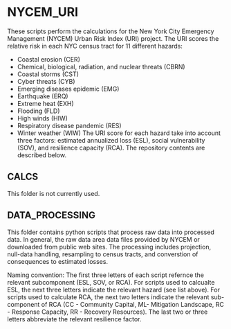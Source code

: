 # NYCEM_URI
These scripts perform the calculations for the New York City Emergency Management (NYCEM) Urban Risk Index (URI) project. The URI scores the relative risk in each NYC census tract for 11 different hazards:  
- Coastal erosion (CER)
- Chemical, biological, radiation, and nuclear threats (CBRN)
- Coastal storms (CST)
- Cyber threats (CYB)
- Emerging diseases epidemic (EMG)
- Earthquake (ERQ)
- Extreme heat (EXH)
- Flooding (FLD)
- High winds (HIW)
- Respiratory disease pandemic (RES)
- Winter weather (WIW)
The URI score for each hazard take into account three factors:  estimated annualized loss (ESL), social vulnerability (SOV), and resilience capacity (RCA).  The repository contents are described below.  

## CALCS
This folder is not currently used.

## DATA_PROCESSING
This folder contains python scripts that process raw data into processed data.  In general, the raw data area data files provided by NYCEM or downloaded from public web sites. The processing includes projection, null-data handling, resampling to census tracts, and converstion of consequences to estimated losses.

Naming convention: The first three letters of each script refernce the relevant subcomponent (ESL, SOV, or RCA).  For scripts used to calcualte ESL, the next three letters indicate the relevant hazard (see list above).  For scripts used to calculate RCA, the next two letters indicate the relevant sub-component of RCA (CC - Community Capital, ML- Mitigation Landscape, RC - Response Capacity, RR - Recovery Resources).  The last two or three letters abbreviate the relevant resilience factor.  

